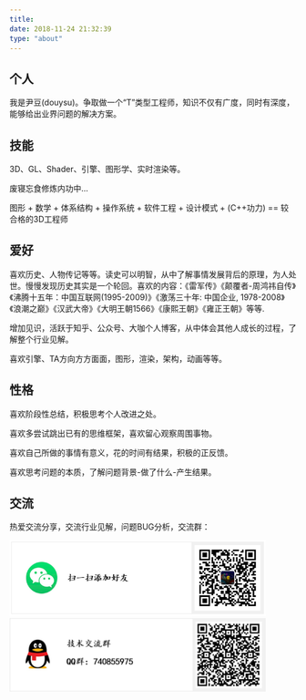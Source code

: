 ```yaml
---
title: 
date: 2018-11-24 21:32:39
type: "about"
---
```


## 个人

我是尹豆(douysu)。争取做一个“T”类型工程师，知识不仅有广度，同时有深度，能够给出业界问题的解决方案。

## 技能

3D、GL、Shader、引擎、图形学、实时渲染等。

废寝忘食修炼内功中...

图形 + 数学 + 体系结构 + 操作系统 + 软件工程 + 设计模式 + (C++功力) == 较合格的3D工程师

## 爱好

喜欢历史、人物传记等等。读史可以明智，从中了解事情发展背后的原理，为人处世。慢慢发现历史其实是一个轮回。喜欢的内容：《雷军传》《颠覆者-周鸿祎自传》《沸腾十五年：中国互联网(1995-2009)》《激荡三十年: 中国企业, 1978-2008》《浪潮之巅》《汉武大帝》《大明王朝1566》《康熙王朝》《雍正王朝》等等.

增加见识，活跃于知乎、公众号、大咖个人博客，从中体会其他人成长的过程，了解整个行业见解。

喜欢引擎、TA方向方方面面，图形，渲染，架构，动画等等。

## 性格

喜欢阶段性总结，积极思考个人改进之处。

喜欢多尝试跳出已有的思维框架，喜欢留心观察周围事物。

喜欢自己所做的事情有意义，花的时间有结果，积极的正反馈。

喜欢思考问题的本质，了解问题背景-做了什么-产生结果。

## 交流

热爱交流分享，交流行业见解，问题BUG分析，交流群：

<img src="./index/wechat.png" width = "450"> 

<img src="./index/qq.png" width = "450"> 
